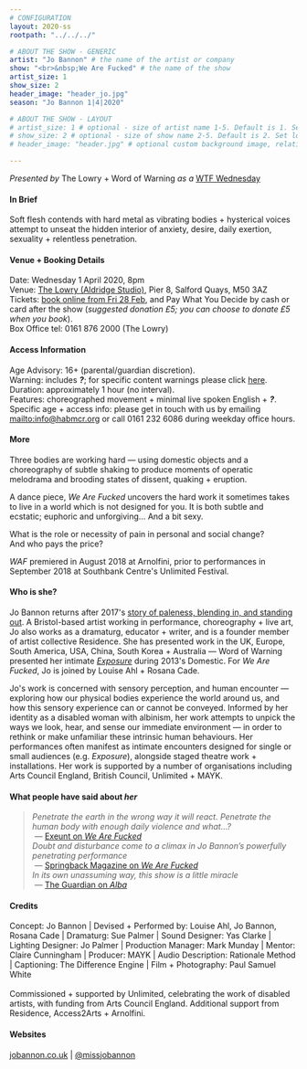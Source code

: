 ```yaml
---
# CONFIGURATION
layout: 2020-ss
rootpath: "../../../"

# ABOUT THE SHOW - GENERIC
artist: "Jo Bannon" # the name of the artist or company
show: "<br>&nbsp;We Are Fucked" # the name of the show
artist_size: 1
show_size: 2
header_image: "header_jo.jpg"   
season: "Jo Bannon 1|4|2020"

# ABOUT THE SHOW - LAYOUT
# artist_size: 1 # optional - size of artist name 1-5. Default is 1. Set longer names to lower values
# show_size: 2 # optional - size of show name 2-5. Default is 2. Set longer names to lower values
# header_image: "header.jpg" # optional custom background image, relative to current page

---
```

*Presented by* The Lowry + Word of Warning *as a* <a href="http://thelowry.com/about-us/festivals-projects/take-a-risk/wtf-wednesday" target="_blank">WTF Wednesday</a>
         
#### In Brief      
Soft flesh contends with hard metal as vibrating bodies + hysterical voices attempt to unseat the hidden interior of anxiety, desire, daily exertion, sexuality + relentless penetration.          
           
#### Venue + Booking Details           
Date: Wednesday 1 April 2020, 8pm        
Venue: <a href="http://thelowry.com/visit-lowry/how-to-get-here" target="_blank">The Lowry (Aldridge Studio)</a>, Pier 8, Salford Quays, M50 3AZ         
Tickets: <a href="http://thelowry.com/whats-on/wtf-wednesday-jo-bannon-we-are-fucked" target="_blank">book online from Fri 28 Feb</a>, and Pay What You Decide by cash or card after the show (*suggested donation £5; you can choose to donate £5 when you book*).         
Box Office tel: 0161 876 2000 (The Lowry)          
          
#### Access Information        
Age Advisory: 16+ (parental/guardian discretion).<br>Warning: includes ***?***; for specific content warnings please click [here](/warnings).<br>Duration: approximately 1 hour (no interval).<br>Features: choreographed movement + minimal live spoken English + ***?***.<br>Specific age + access info: please get in touch with us by emailing <mailto:info@habmcr.org> or call 0161 232 6086 during weekday office hours.          
             
#### More         
Three bodies are working hard — using domestic objects and a choreography of subtle shaking to produce moments of operatic melodrama and brooding states of dissent, quaking + eruption.        
        
A dance piece, *We Are Fucked* uncovers the hard work it sometimes takes to live in a world which is not designed for you. It is both subtle and ecstatic; euphoric and unforgiving… And a bit sexy.        
         
What is the role or necessity of pain in personal and social change?<br>And who pays the price?        
         
*WAF* premiered in August 2018 at Arnolfini, prior to performances in September 2018 at Southbank Centre's Unlimited Festival.         
         
#### Who is she?        
Jo Bannon returns after 2017's [story of paleness, blending in, and standing out](/archive/2017-autumnwinter/bannon). A Bristol-based artist working in performance, choreography + live art, Jo also works as a dramaturg, educator + writer, and is a founder member of artist collective Residence. She has presented work in the UK, Europe, South America, USA, China, South Korea + Australia — Word of Warning presented her intimate [*Exposure*](/archive/2013-domestic/bannon) during 2013's Domestic. For *We Are Fucked*, Jo is joined by Louise Ahl + Rosana Cade.         
         
Jo's work is concerned with sensory perception, and human encounter — exploring how our physical bodies experience the world around us, and how this sensory experience can or cannot be conveyed. Informed by her identity as a disabled woman with albinism, her work attempts to unpick the ways we look, hear, and sense our immediate environment — in order to rethink or make unfamiliar these intrinsic human behaviours. Her performances often manifest as intimate encounters designed for single or small audiences (e.g. *Exposure*), alongside staged theatre work + installations. Her work is supported by a number of organisations including Arts Council England, British Council, Unlimited + MAYK.         
         
#### What people have said about *her*         
>*Penetrate the earth in the wrong way it will react. Penetrate the human body with enough daily violence and what…?*<br>&nbsp;— <a href="http://exeuntmagazine.com/reviews/review-fucked-royal-festival-hall" target="_blank">Exeunt on *We Are Fucked*</a><br>*Doubt and disturbance come to a climax in Jo Bannon’s powerfully penetrating performance*<br>&nbsp;— <a href="http://springbackmagazine.com/read/jo-bannon-we-are-fcked" target="_blank">Springback Magazine on *We Are Fucked*</a><br>*In its own unassuming way, this show is a little miracle*<br>&nbsp;— <a href="http://www.theguardian.com/stage/2015/feb/16/in-between-time-festival-review-bristol" target="_blank">The Guardian on *Alba*</a>       
        
#### Credits          
Concept: Jo Bannon | Devised + Performed by: Louise Ahl, Jo Bannon, Rosana Cade | Dramaturg: Sue Palmer | Sound Designer: Yas Clarke | Lighting Designer: Jo Palmer | Production Manager: Mark Munday | Mentor: Claire Cunningham | Producer: MAYK | Audio Description: Rationale Method | Captioning: The Difference Engine | Film + Photography: Paul Samuel White
<br><br>Commissioned + supported by Unlimited, celebrating the work of disabled artists, with funding from Arts Council England. Additional support from Residence, Access2Arts + Arnolfini.
         
#### Websites          
<a href="http://jobannon.co.uk/we-are-fucked" target="_blank">jobannon.co.uk</a> | <a href="http://twitter.com/missjobannon" target="_blank">@missjobannon</a>
